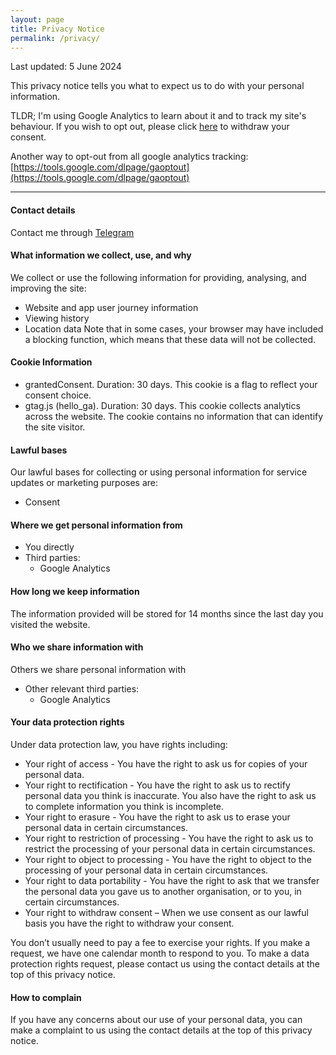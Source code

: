 ```yaml
---
layout: page
title: Privacy Notice
permalink: /privacy/
---
```


Last updated: 5 June 2024

This privacy notice tells you what to expect us to do with your personal information.

TLDR; I'm using Google Analytics to learn about it and to track my site's behaviour.
If you wish to opt out, please click <a id='withdraw-consent' href='/privacy'>here</a> to withdraw your consent.

Another way to opt-out from all google analytics tracking: [https://tools.google.com/dlpage/gaoptout](https://tools.google.com/dlpage/gaoptout)

---

#### Contact details

Contact me through [Telegram](https://telegram.me/iwiryadi)

#### What information we collect, use, and why

We collect or use the following information for providing, analysing, and improving the site:

- Website and app user journey information
- Viewing history
- Location data
  Note that in some cases, your browser may have included a blocking function, which means that these data will not be collected.

#### Cookie Information

- grantedConsent. Duration: 30 days. This cookie is a flag to reflect your consent choice.
- gtag.js (hello_ga). Duration: 30 days. This cookie collects analytics across the website. The cookie contains no information that can identify the site visitor.

#### Lawful bases

Our lawful bases for collecting or using personal information for service updates or marketing purposes are:

- Consent

#### Where we get personal information from

- You directly
- Third parties:
  - Google Analytics

#### How long we keep information

The information provided will be stored for 14 months since the last day you visited the website.

#### Who we share information with

Others we share personal information with

- Other relevant third parties:
  - Google Analytics

#### Your data protection rights

Under data protection law, you have rights including:

- Your right of access - You have the right to ask us for copies of your personal data.
- Your right to rectification - You have the right to ask us to rectify personal data you think is inaccurate. You also have the right to ask us to complete information you think is incomplete.
- Your right to erasure - You have the right to ask us to erase your personal data in certain circumstances.
- Your right to restriction of processing - You have the right to ask us to restrict the processing of your personal data in certain circumstances.
- Your right to object to processing - You have the right to object to the processing of your personal data in certain circumstances.
- Your right to data portability - You have the right to ask that we transfer the personal data you gave us to another organisation, or to you, in certain circumstances.
- Your right to withdraw consent – When we use consent as our lawful basis you have the right to withdraw your consent.

You don’t usually need to pay a fee to exercise your rights. If you make a request, we have one calendar month to respond to you.
To make a data protection rights request, please contact us using the contact details at the top of this privacy notice.

#### How to complain

If you have any concerns about our use of your personal data, you can make a complaint to us using the contact details at the top of this privacy notice.
